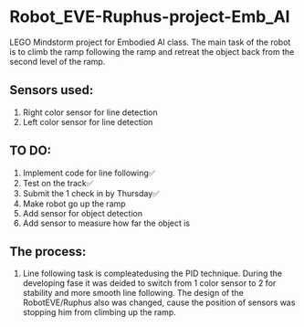 # Robot_EVE-Ruphus-project-Emb_AI
LEGO Mindstorm project for Embodied AI class. The main task of the robot is to climb the ramp following the ramp and retreat the object back from the second level of the ramp.

## Sensors used:
1) Right color sensor for line detection
2) Left color sensor for line detection

## TO DO:
1) Implement code for line following✅
2) Test on the track✅  
3) Submit the 1 check in by Thursday✅
4) Make robot go up the ramp
5) Add sensor for object detection
6) Add sensor to measure how far the object is

## The process:
1. Line following task is compleatedusing the PID technique. During the developing fase it was deided to switch from 1 color sensor to 2 for stability and more smooth line following. The design of the RobotEVE/Ruphus also was changed, cause the position of sensors was stopping him from climbing up the ramp.
